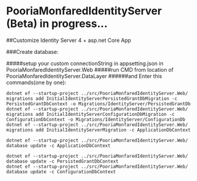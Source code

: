# PooriaMonfaredIdentityServer (Beta) in progress...

##Customize Identity Server 4 + asp.net Core App

###Create database:

#####setup your custom connectionString in appsetting.json in PooriaMonfaredIdentityServer.Web
#####run CMD from location of PooriaMonfaredIdentityServer.DataLayer
######and Enter this commands(one by one):
```
dotnet ef --startup-project ../src/PooriaMonfaredIdentityServer.Web/ migrations add InitialIdentityServerPersistedGrantDbMigration -c PersistedGrantDbContext -o Migrations/IdentityServer/PersistedGrantDb
dotnet ef --startup-project ../src/PooriaMonfaredIdentityServer.Web/ migrations add InitialIdentityServerConfigurationDbMigration -c ConfigurationDbContext -o Migrations/IdentityServer/ConfigurationDb
dotnet ef --startup-project ../src/PooriaMonfaredIdentityServer.Web/ migrations add InitialIdentityServerMigration -c ApplicationDbContext

dotnet ef --startup-project ../src/PooriaMonfaredIdentityServer.Web/ database update -c ApplicationDbContext

dotnet ef --startup-project ../src/PooriaMonfaredIdentityServer.Web/ database update -c PersistedGrantDbContext
dotnet ef --startup-project ../src/PooriaMonfaredIdentityServer.Web/ database update -c ConfigurationDbContext
```

